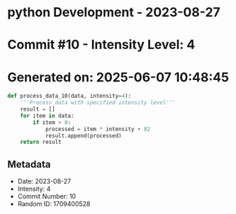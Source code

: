 ﻿# python Development - 2023-08-27
# Commit #10 - Intensity Level: 4
# Generated on: 2025-06-07 10:48:45
```python
def process_data_10(data, intensity=4):
    '''Process data with specified intensity level'''
    result = []
    for item in data:
        if item > 0:
            processed = item * intensity + 82
            result.append(processed)
    return result
```
## Metadata
- Date: 2023-08-27
- Intensity: 4
- Commit Number: 10
- Random ID: 1709400528
